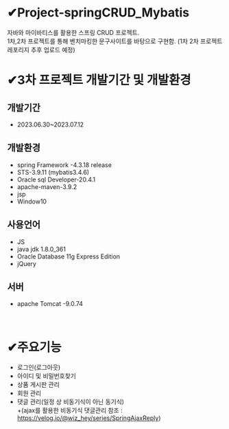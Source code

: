 # ✔Project-springCRUD_Mybatis
자바와 마이바티스를 활용한 스프링 CRUD 프로젝트.<br>
1차,2차 프로젝트를 통해 벤치마킹한 문구사이트를 바탕으로 구현함.
(1차 2차 프로젝트 레포리지 추후 업로드 예정)
<br>

# ✔3차 프로젝트 개발기간 및 개발환경

## 개발기간
- 2023.06.30~2023.07.12

## 개발환경
- spring Framework -4.3.18 release
- STS-3.9.11 (mybatis3.4.6)
- Oracle sql Developer-20.4.1
- apache-maven-3.9.2
- jsp
- Window10

## 사용언어
- JS
- java jdk 1.8.0_361
- Oracle Database 11g Express Edition
- jQuery

## 서버
- apache Tomcat -9.0.74
<br>

# ✔주요기능
- 로그인(로그아웃)
- 아이디 및 비밀번호찾기
- 상품 게시판 관리
- 회원 관리
- 댓글 관리(일정 상 비동기식이 아닌 동기식) <br>
   +(ajax를 활용한 비동기식 댓글관리 참조 : https://velog.io/@wiz_hey/series/SpringAjaxReply)


